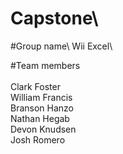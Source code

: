 # Capstone\

#Group name\ Wii Excel\

#Team members\
\
Clark Foster\
William Francis\
Branson Hanzo\
Nathan Hegab\
Devon Knudsen\
Josh Romero
